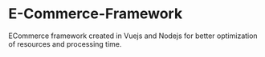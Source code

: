 # E-Commerce-Framework
ECommerce framework created in Vuejs and Nodejs for better optimization of resources and processing time.
